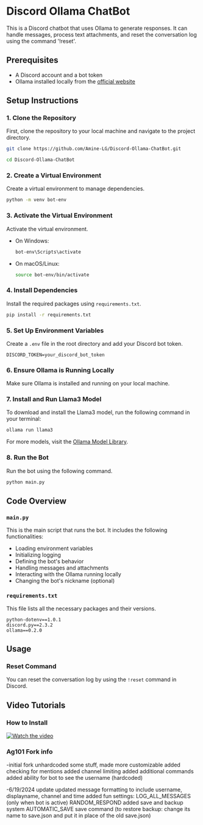 # Discord Ollama ChatBot

This is a Discord chatbot that uses Ollama to generate responses. It can handle messages, process text attachments, and reset the conversation log using the command '!reset'.

## Prerequisites

- A Discord account and a bot token
- Ollama installed locally from the [official website](https://www.ollama.com/)

## Setup Instructions

### 1. Clone the Repository

First, clone the repository to your local machine and navigate to the project directory.

```sh
git clone https://github.com/Amine-LG/Discord-Ollama-ChatBot.git
```
```sh
cd Discord-Ollama-ChatBot
```

### 2. Create a Virtual Environment

Create a virtual environment to manage dependencies.

```sh
python -m venv bot-env
```

### 3. Activate the Virtual Environment

Activate the virtual environment.

- On Windows:
  ```sh
  bot-env\Scripts\activate
  ```
- On macOS/Linux:
  ```sh
  source bot-env/bin/activate
  ```

### 4. Install Dependencies

Install the required packages using `requirements.txt`.

```sh
pip install -r requirements.txt
```

### 5. Set Up Environment Variables

Create a `.env` file in the root directory and add your Discord bot token.

```
DISCORD_TOKEN=your_discord_bot_token
```

### 6. Ensure Ollama is Running Locally

Make sure Ollama is installed and running on your local machine.

### 7. Install and Run Llama3 Model

To download and install the Llama3 model, run the following command in your terminal:

```sh
ollama run llama3
```

For more models, visit the [Ollama Model Library](https://ollama.com/library).

### 8. Run the Bot

Run the bot using the following command.

```sh
python main.py
```

## Code Overview

### `main.py`

This is the main script that runs the bot. It includes the following functionalities:

- Loading environment variables
- Initializing logging
- Defining the bot's behavior
- Handling messages and attachments
- Interacting with the Ollama running locally
- Changing the bot's nickname (optional)

### `requirements.txt`

This file lists all the necessary packages and their versions.

```
python-dotenv==1.0.1
discord.py==2.3.2
ollama==0.2.0
```

## Usage

### Reset Command

You can reset the conversation log by using the `!reset` command in Discord.

## Video Tutorials

### How to Install

[![Watch the video](https://img.youtube.com/vi/S7Dztn9qPSw/0.jpg)](https://youtu.be/S7Dztn9qPSw)

### Ag101 Fork info
-initial fork
unhardcoded some stuff, made more customizable
added checking for mentions
added channel limiting
added additional commands
added ability for bot to see the username (hardcoded)

-6/19/2024 update
updated message formatting to include username, displayname, channel and time
added fun settings:
 LOG_ALL_MESSAGES (only when bot is active)
 RANDOM_RESPOND
added save and backup system
 AUTOMATIC_SAVE
 save command
 (to restore backup: change its name to save.json and put it in place of the old save.json)
